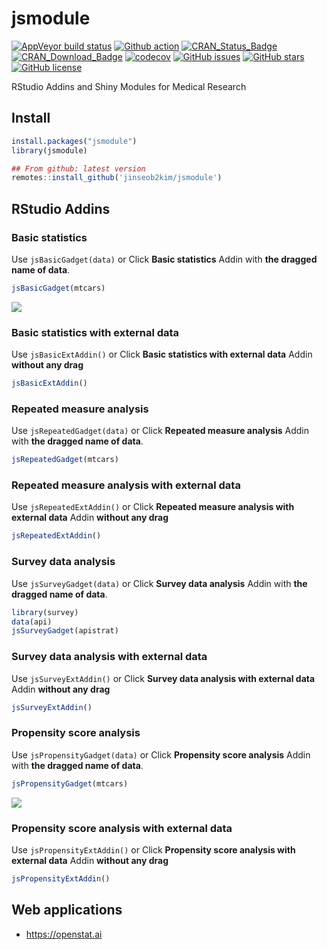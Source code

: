 jsmodule
================

[![AppVeyor build
status](https://ci.appveyor.com/api/projects/status/github/jinseob2kim/jsmodule?branch=master&svg=true)](https://ci.appveyor.com/project/jinseob2kim/jsmodule)
[![Github
action](https://github.com/jinseob2kim/jsmodule/workflows/R-CMD-check/badge.svg)](https://github.com/jinseob2kim/jsmodule/actions)
[![CRAN\_Status\_Badge](https://www.r-pkg.org/badges/version/jsmodule)](https://cran.r-project.org/package=jsmodule)
[![CRAN\_Download\_Badge](https://cranlogs.r-pkg.org/badges/jsmodule)](https://CRAN.R-project.org/package=jsmodule)
[![codecov](https://codecov.io/github/jinseob2kim/jsmodule/branch/master/graphs/badge.svg)]( https://app.codecov.io/github/jinseob2kim/jsmodule)
[![GitHub
issues](https://img.shields.io/github/issues/jinseob2kim/jsmodule.svg)](https://github.com/jinseob2kim/jsmodule/issues)
[![GitHub
stars](https://img.shields.io/github/stars/jinseob2kim/jsmodule.svg)](https://github.com/jinseob2kim/jsmodule/stargazers)
[![GitHub
license](https://img.shields.io/github/license/jinseob2kim/jsmodule.svg)](https://github.com/jinseob2kim/jsmodule/blob/master/LICENSE)

RStudio Addins and Shiny Modules for Medical Research

## Install

``` r
install.packages("jsmodule")
library(jsmodule)

## From github: latest version
remotes::install_github('jinseob2kim/jsmodule')
```

## RStudio Addins

### Basic statistics

Use `jsBasicGadget(data)` or Click **Basic statistics** Addin with **the
dragged name of data**.

``` r
jsBasicGadget(mtcars)
```

![](vignettes/figures/addin.gif)

### Basic statistics with external data

Use `jsBasicExtAddin()` or Click **Basic statistics with external data**
Addin **without any drag**

``` r
jsBasicExtAddin()
```

### Repeated measure analysis

Use `jsRepeatedGadget(data)` or Click **Repeated measure analysis**
Addin with **the dragged name of data**.

``` r
jsRepeatedGadget(mtcars)
```

### Repeated measure analysis with external data

Use `jsRepeatedExtAddin()` or Click **Repeated measure analysis with
external data** Addin **without any drag**

``` r
jsRepeatedExtAddin()
```

### Survey data analysis

Use `jsSurveyGadget(data)` or Click **Survey data analysis** Addin with
**the dragged name of data**.

``` r
library(survey)
data(api)
jsSurveyGadget(apistrat)
```

### Survey data analysis with external data

Use `jsSurveyExtAddin()` or Click **Survey data analysis with external
data** Addin **without any drag**

``` r
jsSurveyExtAddin()
```

### Propensity score analysis

Use `jsPropensityGadget(data)` or Click **Propensity score analysis**
Addin with **the dragged name of data**.

``` r
jsPropensityGadget(mtcars)
```

![](vignettes/figures/ps.png)

### Propensity score analysis with external data

Use `jsPropensityExtAddin()` or Click **Propensity score analysis with
external data** Addin **without any drag**

``` r
jsPropensityExtAddin()
```

## Web applications

  - https://openstat.ai
